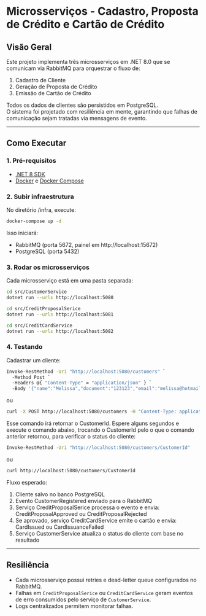 # Microsserviços - Cadastro, Proposta de Crédito e Cartão de Crédito

## Visão Geral
Este projeto implementa três microsserviços em .NET 8.0 que se comunicam via RabbitMQ para orquestrar o fluxo de:
1. Cadastro de Cliente
2. Geração de Proposta de Crédito
3. Emissão de Cartão de Crédito

Todos os dados de clientes são persistidos em PostgreSQL.  
O sistema foi projetado com resiliência em mente, garantindo que falhas de comunicação sejam tratadas via mensagens de evento.

---

## Como Executar

### 1. Pré-requisitos
- [.NET 8 SDK](https://dotnet.microsoft.com/en-us/download)
- [Docker](https://www.docker.com/) e [Docker Compose](https://docs.docker.com/compose/)

### 2. Subir infraestrutura
No diretório /infra, execute:

```bash
docker-compose up -d
```

Isso iniciará:
- RabbitMQ (porta 5672, painel em http://localhost:15672)
- PostgreSQL (porta 5432)

### 3. Rodar os microsserviços
Cada microsserviço está em uma pasta separada:

```bash
cd src/CustomerService
dotnet run --urls http://localhost:5080
```

```bash
cd src/CreditProposalSerice
dotnet run --urls http://localhost:5081
```

```bash
cd src/CreditCardService
dotnet run --urls http://localhost:5082
```

### 4. Testando
Cadastrar um cliente:

```bash
Invoke-RestMethod -Uri "http://localhost:5080/customers" `
  -Method Post `
  -Headers @{ "Content-Type" = "application/json" } `
  -Body '{"name":"Melissa","document":"123123","email":"melissa@hotmail.com"}'
```

ou 

```bash
curl -X POST http://localhost:5080/customers -H "Content-Type: application/json" -d '{"name":"Melissa","document":"123123","email":"melissa@hotmail.com"}'
```

Esse comando irá retornar o CustomerId. Espere alguns segundos e execute o comando abaixo, trocando o CustomerId pelo o que o comando anterior retornou, para verificar o status do cliente:

```bash
Invoke-RestMethod -Uri "http://localhost:5080/customers/CustomerId"
```

ou

```bash
curl http://localhost:5080/customers/CustomerId
```

Fluxo esperado:
1. Cliente salvo no banco PostgreSQL
2. Evento CustomerRegistered enviado para o RabbitMQ
3. Serviço CreditProposalSerice processa o evento e envia: CreditProposalApproved ou CreditProposalRejected
4. Se aprovado, serviço CreditCardService emite o cartão e envia: CardIssued ou CardIssuanceFailed
4. Serviço CustomerService atualiza o status do cliente com base no resultado

---

## Resiliência
- Cada microsserviço possui retries e dead-letter queue configurados no RabbitMQ.
- Falhas em `CreditProposalSerice` ou `CreditCardService` geram eventos de erro consumidos pelo serviço de `CustomerService`.
- Logs centralizados permitem monitorar falhas.
